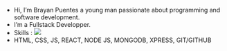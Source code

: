 - Hi, I’m Brayan Puentes a young man passionate about programming and software development.
- I’m a Fullstack Developper.
- Skills :
<img src="https://m.media-amazon.com/images/I/61G+sXwUoqL._SS500_.jpg"> </img>
- HTML, CSS, JS, REACT, NODE JS, MONGODB, XPRESS, GIT/GITHUB

<!---
SMITH367/SMITH367 is a ✨ special ✨ repository because its `README.md` (this file) appears on your GitHub profile.
You can click the Preview link to take a look at your changes.
--->
